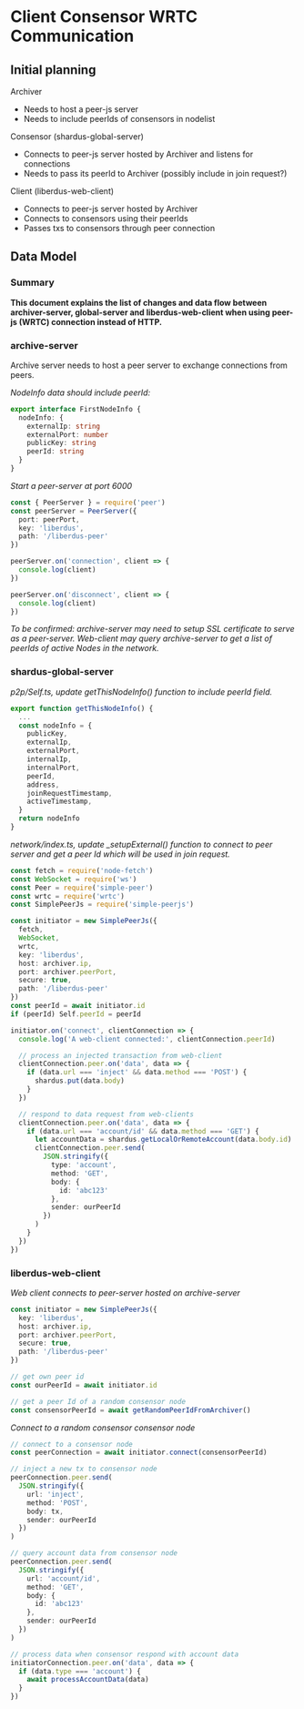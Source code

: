 # Client Consensor WRTC Communication

## Initial planning

Archiver

* Needs to host a peer-js server  
* Needs to include peerIds of consensors in nodelist  

Consensor (shardus-global-server)

* Connects to peer-js server hosted by Archiver and listens for connections
* Needs to pass its peerId to Archiver (possibly include in join request?)

Client (liberdus-web-client)

* Connects to peer-js server hosted by Archiver
* Connects to consensors using their peerIds
* Passes txs to consensors through peer connection

## Data Model

### Summary
**This document explains the list of changes and data flow between archiver-server, global-server and liberdus-web-client when using peer-js (WRTC) connection instead of HTTP.**

### archive-server

Archive server needs to host a peer server to exchange connections from peers.

*NodeInfo data should include peerId:*

```ts
export interface FirstNodeInfo {
  nodeInfo: {
    externalIp: string
    externalPort: number
    publicKey: string
    peerId: string
  }
}
```

*Start a peer-server at port 6000*

```ts
const { PeerServer } = require('peer')
const peerServer = PeerServer({
  port: peerPort,
  key: 'liberdus',
  path: '/liberdus-peer'
})

peerServer.on('connection', client => {
  console.log(client)
})

peerServer.on('disconnect', client => {
  console.log(client)
})
```
*To be confirmed: archive-server may need to setup SSL certificate to serve as a peer-server. Web-client may query archive-server to get a list of peerIds of active Nodes in the network.*

### shardus-global-server

*p2p/Self.ts, update getThisNodeInfo() function to include peerId field.*

```ts
export function getThisNodeInfo() {
  ...
  const nodeInfo = {
    publicKey,
    externalIp,
    externalPort,
    internalIp,
    internalPort,
    peerId,
    address,
    joinRequestTimestamp,
    activeTimestamp,
  }
  return nodeInfo
}
```

*network/index.ts, update \_setupExternal() function to connect to peer server and get a peer Id which will be used in join request.*

```ts
const fetch = require('node-fetch')
const WebSocket = require('ws')
const Peer = require('simple-peer')
const wrtc = require('wrtc')
const SimplePeerJs = require('simple-peerjs')

const initiator = new SimplePeerJs({
  fetch,
  WebSocket,
  wrtc,
  key: 'liberdus',
  host: archiver.ip,
  port: archiver.peerPort,
  secure: true,
  path: '/liberdus-peer'
})
const peerId = await initiator.id
if (peerId) Self.peerId = peerId

initiator.on('connect', clientConnection => {
  console.log('A web-client connected:', clientConnection.peerId)

  // process an injected transaction from web-client
  clientConnection.peer.on('data', data => {
    if (data.url === 'inject' && data.method === 'POST') {
      shardus.put(data.body)
    }
  })

  // respond to data request from web-clients
  clientConnection.peer.on('data', data => {
    if (data.url === 'account/id' && data.method === 'GET') {
      let accountData = shardus.getLocalOrRemoteAccount(data.body.id)
      clientConnection.peer.send(
        JSON.stringify({
          type: 'account',
          method: 'GET',
          body: {
            id: 'abc123'
          },
          sender: ourPeerId
        })
      )
    }
  })
})
```

### liberdus-web-client

*Web client connects to peer-server hosted on archive-server*

```ts
const initiator = new SimplePeerJs({
  key: 'liberdus',
  host: archiver.ip,
  port: archiver.peerPort,
  secure: true,
  path: '/liberdus-peer'
})

// get own peer id
const ourPeerId = await initiator.id

// get a peer Id of a random consensor node
const consensorPeerId = await getRandomPeerIdFromArchiver()
```

*Connect to a random consensor consensor node*
```ts
// connect to a consensor node
const peerConnection = await initiator.connect(consensorPeerId)

// inject a new tx to consensor node
peerConnection.peer.send(
  JSON.stringify({
    url: 'inject',
    method: 'POST',
    body: tx,
    sender: ourPeerId
  })
)

// query account data from consensor node
peerConnection.peer.send(
  JSON.stringify({
    url: 'account/id',
    method: 'GET',
    body: {
      id: 'abc123'
    },
    sender: ourPeerId
  })
)

// process data when consensor respond with account data
initiatorConnection.peer.on('data', data => {
  if (data.type === 'account') {
    await processAccountData(data)
  }
})
```
